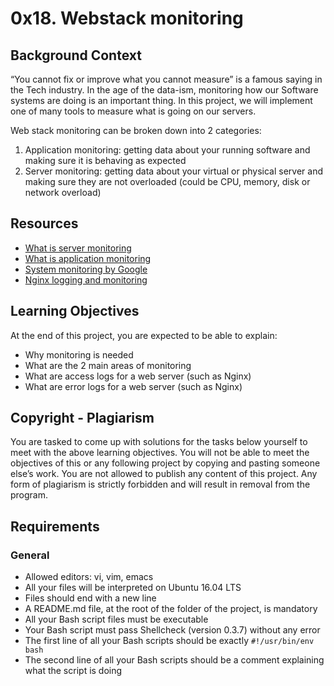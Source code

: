# 0x18. Webstack monitoring

## Background Context

“You cannot fix or improve what you cannot measure” is a famous saying in the Tech industry. In the age of the data-ism, monitoring how our Software systems are doing is an important thing. In this project, we will implement one of many tools to measure what is going on our servers.

Web stack monitoring can be broken down into 2 categories:

1. Application monitoring: getting data about your running software and making sure it is behaving as expected
2. Server monitoring: getting data about your virtual or physical server and making sure they are not overloaded (could be CPU, memory, disk or network overload)

## Resources

- [What is server monitoring](#)
- [What is application monitoring](#)
- [System monitoring by Google](#)
- [Nginx logging and monitoring](#)

## Learning Objectives

At the end of this project, you are expected to be able to explain:

- Why monitoring is needed
- What are the 2 main areas of monitoring
- What are access logs for a web server (such as Nginx)
- What are error logs for a web server (such as Nginx)

## Copyright - Plagiarism

You are tasked to come up with solutions for the tasks below yourself to meet with the above learning objectives.
You will not be able to meet the objectives of this or any following project by copying and pasting someone else’s work.
You are not allowed to publish any content of this project.
Any form of plagiarism is strictly forbidden and will result in removal from the program.

## Requirements

### General

- Allowed editors: vi, vim, emacs
- All your files will be interpreted on Ubuntu 16.04 LTS
- Files should end with a new line
- A README.md file, at the root of the folder of the project, is mandatory
- All your Bash script files must be executable
- Your Bash script must pass Shellcheck (version 0.3.7) without any error
- The first line of all your Bash scripts should be exactly `#!/usr/bin/env bash`
- The second line of all your Bash scripts should be a comment explaining what the script is doing

